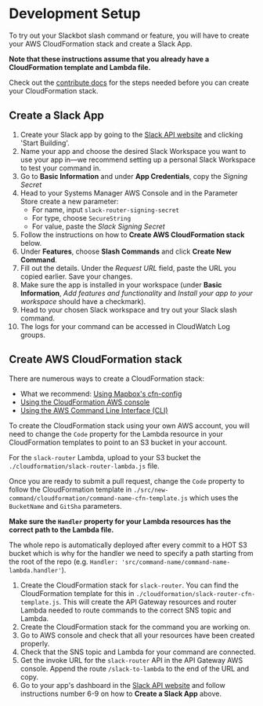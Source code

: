 # Development Setup
To try out your Slackbot slash command or feature, you will have to create your AWS CloudFormation stack and create a Slack App.

**Note that these instructions assume that you already have a CloudFormation template and Lambda file.**

Check out the [contribute docs](https://github.com/hotosm/slack-bots/blob/master/docs/contribute.md) for the steps needed before you can create your CloudFormation stack.

## Create a Slack App
1. Create your Slack app by going to the [Slack API website](https://api.slack.com/) and clicking 'Start Building'.
2. Name your app and choose the desired Slack Workspace you want to use your app in—we recommend setting up a personal Slack Workspace to test your command in.
3. Go to **Basic Information** and under **App Credentials**, copy the *Signing Secret*
4. Head to your Systems Manager AWS Console and in the Parameter Store create a new parameter:
   + For name, input `slack-router-signing-secret`
   + For type, choose `SecureString` 
   + For value, paste the *Slack Signing Secret*
5. Follow the instructions on how to **Create AWS CloudFormation stack** below.
6. Under **Features**, choose **Slash Commands** and click **Create New Command**.
7. Fill out the details. Under the *Request URL* field, paste the URL you copied earlier. Save your changes.
8. Make sure the app is installed in your workspace (under **Basic Information**, *Add features and functionality* and *Install your app to your workspace* should have a checkmark).
9. Head to your chosen Slack workspace and try out your Slack slash command.
10. The logs for your command can be accessed in CloudWatch Log groups.

## Create AWS CloudFormation stack
There are numerous ways to create a CloudFormation stack:
  + What we recommend: [Using Mapbox's cfn-config](https://github.com/mapbox/cfn-config)
  + [Using the CloudFormation AWS console](https://docs.aws.amazon.com/AWSCloudFormation/latest/UserGuide/cfn-using-console.html)
  + [Using the AWS Command Line Interface (CLI)](https://docs.aws.amazon.com/AWSCloudFormation/latest/UserGuide/cfn-using-cli.html)

To create the CloudFormation stack using your own AWS account, you will need to change the `Code` property for the Lambda resource in your CloudFormation templates to point to an S3 bucket in your account.

For the `slack-router` Lambda, upload to your S3 bucket the `./cloudformation/slack-router-lambda.js` file.

Once you are ready to submit a pull request, change the `Code` property to follow the CloudFormation template in `./src/new-command/cloudformation/command-name-cfn-template.js` which uses the `BucketName` and `GitSha` parameters.

**Make sure the `Handler` property for your Lambda resources has the correct path to the Lambda file.**

The whole repo is automatically deployed after every commit to a HOT S3 bucket which is why for the handler we need to specify a path starting from the root of the repo (e.g. `Handler: 'src/command-name/command-name-lambda.handler'`).

1. Create the CloudFormation stack for `slack-router`. You can find the CloudFormation template for this in `./cloudformation/slack-router-cfn-template.js`. This will create the API Gateway resources and router Lambda needed to route commands to the correct SNS topic and Lambda.
2. Create the CloudFormation stack for the command you are working on.
3. Go to AWS console and check that all your resources have been created properly.
4. Check that the SNS topic and Lambda for your command are connected.
5. Get the invoke URL for the `slack-router` API in the API Gateway AWS console. Append the route `/slack-to-lambda` to the end of the URL and copy.
6. Go to your app's dashboard in the [Slack API website](https://api.slack.com/apps) and follow instructions number 6-9 on how to **Create a Slack App** above.

